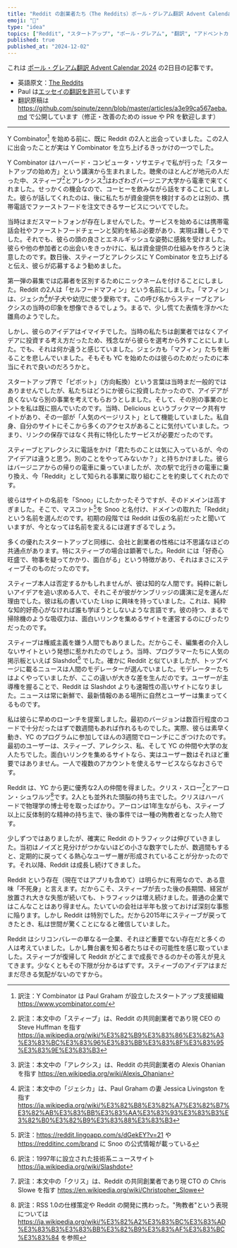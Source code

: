 ```yaml
---
title: "Reddit の創業者たち（The Reddits）ポール・グレアム翻訳 Advent Calendar 2024 2日目"
emoji: "💬"
type: "idea"
topics: ["Reddit", "スタートアップ", "ポール・グレアム", "翻訳", "アドベントカレンダー"]
published: true
published_at: "2024-12-02"
---
```


これは [ポール・グレアム翻訳 Advent Calendar 2024](https://adventar.org/calendars/10831) の2日目の記事です。

- 英語原文：[The Reddits](https://paulgraham.com/reddits.html)
- Paul は[エッセイの翻訳を許可](https://paulgraham.com/gfaq.html)しています
- 翻訳原稿は https://github.com/spinute/zenn/blob/master/articles/a3e99ca567aeba.md で公開しています（修正・改善のための issue や PR を歓迎します）

----

Y Combinator[^1] を始める前に、既に Reddit の2人と出会っていました。この2人に出会ったことが実は Y Combinator を立ち上げるきっかけの一つでした。

Y Combinator はハーバード・コンピュータ・ソサエティで私が行った「スタートアップの始め方」という講演から生まれました。聴衆のほとんどが地元の人だった中、スティーブ[^5]とアレクシス[^6]はわざわざバージニア大学から電車で来てくれました。せっかくの機会なので、コーヒーを飲みながら話をすることにしました。彼らが話してくれたのは、後に私たちが資金提供を検討するのとは別の、携帯電話でファーストフードを注文できるサービスについてでした。

当時はまだスマートフォンが存在しませんでした。サービスを始めるには携帯電話会社やファーストフードチェーンと契約を結ぶ必要があり、実現は難しそうでした。それでも、彼らの頭の良さとエネルギッシュな姿勢に感銘を受けました。彼らや他の参加者との出会いをきっかけに、私は資金提供の仕組みを作ろうと決意したのです。数日後、スティーブとアレクシスに Y Combinator を立ち上げると伝え、彼らが応募するよう勧めました。

第一弾の募集では応募者を区別するためにニックネームを付けることにしました。Reddit の2人は「セルフードマフィン」という名前にしました。「マフィン」は、ジェシカ[^7]が子犬や幼児に使う愛称です。この呼び名からスティーブとアレクシスの当時の印象を想像できるでしょう。まるで、少し慌てた表情を浮かべた雛鳥のようでした。

しかし、彼らのアイデアはイマイチでした。当時の私たちは創業者ではなくアイデアに投資する考え方だったため、残念ながら彼らを選考から外すことにしました。でも、それは何か違うと感じていました。ジェシカも「マフィン」たちを断ることを悲しんでいました。そもそも YC を始めたのは彼らのためだったのに本当にそれで良いのだろうかと。

スタートアップ界で「ピボット」（方向転換）という言葉は当時まだ一般的ではありませんでしたが、私たちはどうにか彼らに投資したかったので、アイデアが良くないなら別の事業を考えてもらおうとしました。そして、その別の事業のヒントを私は既に掴んでいたのです。当時、Delicious というブックマーク共有サイトがあり、その一部が「人気のページリスト」として機能していました。私自身、自分のサイトにそこから多くのアクセスがあることに気付いていました。つまり、リンクの保存ではなく共有に特化したサービスが必要だったのです。

スティーブとアレクシスに電話をかけ「君たちのことは気に入っているが、今のアイデアは違うと思う。別のことをやってみないか？」と持ちかけました。彼らはバージニアからの帰りの電車に乗っていましたが、次の駅で北行きの電車に乗り換え、今「Reddit」として知られる事業に取り組むことを約束してくれたのです。

彼らはサイトの名前を「Snoo」にしたかったそうですが、そのドメインは高すぎました。そこで、マスコット[^9]を Snoo と名付け、ドメインの取れた「Reddit」という名前を選んだのです。初期の段階では Reddit は仮の名前だったと聞いていますが、今となっては名前を変えるには遅すぎるでしょう。

多くの優れたスタートアップと同様に、会社と創業者の性格には不思議なほどの共通点があります。特にスティーブの場合は顕著でした。Reddit には「好奇心旺盛で、物事を疑ってかかり、面白がる」という特徴があり、それはまさにスティーブそのものだったのです。

スティーブ本人は否定するかもしれませんが、彼は知的な人間です。純粋に新しいアイデアを追い求める人で、それこそが彼がケンブリッジの講演に足を運んだ理由でした。彼は私の書いていた Lisp に興味を持っていました。これは、純粋な知的好奇心がなければ誰も学ぼうとしないような言語です。彼の持つ、まるで掃除機のような吸収力は、面白いリンクを集めるサイトを運営するのにぴったりだったのです。

スティーブは権威主義を嫌う人間でもありました。だからこそ、編集者の介入しないサイトという発想に惹かれたのでしょう。当時、プログラマーたちに人気の掲示板といえば Slashdot[^3] でした。確かに Reddit と似ていましたが、トップページに載るニュースは人間のモデレーターが選んでいました。モデレーターたちはよくやっていましたが、ここの違いが大きな差を生んだのです。ユーザーが主導権を握ることで、Reddit は Slashdot よりも速報性の高いサイトになりました。ニュースは常に新鮮で、最新情報のある場所に自然とユーザーは集まってくるものです。

私は彼らに早めのローンチを提案しました。最初のバージョンは数百行程度のコードで十分だったはずで数週間もあれば作れるものでした。実際、彼らは素早く動き、YC のプログラムに参加してほんの3週間でローンチにこぎつけたのです。最初のユーザーは、スティーブ、アレクシス、私、そして YC の仲間や大学の友人たちでした。面白いリンクを集めるサイトなら、実はユーザー数はそれほど重要ではありません。一人で複数のアカウントを使えるサービスならなおさらです。

Reddit は、YC から更に優秀な2人の仲間を得ました。クリス・スロー[^8]とアーロン・シュワルツ[^4]です。2人とも並外れた頭脳の持ち主でした。クリスはハーバードで物理学の博士号を取ったばかり。アーロンは1年生ながらも、スティーブ以上に反体制的な精神の持ち主で、後の事件では一種の殉教者となった人物です。

少しずつではありましたが、確実に Reddit のトラフィックは伸びていきました。当初はノイズと見分けがつかないほどの小さな数字でしたが、数週間もすると、定期的に戻ってくる熱心なユーザー層が形成されていることが分かったのです。それ以降、Reddit は成長し続けてきました。

Reddit という存在（現在ではアプリも含めて）は明らかに有用なので、ある意味「不死身」と言えます。だからこそ、スティーブが去った後の長期間、経営が放置され大きな失態が続いても、トラフィックは増え続けました。普通の企業ではこんなことはあり得ません。たいていの会社は半年も放っておけば深刻な事態に陥ります。しかし Reddit は特別でした。だから2015年にスティーブが戻ってきたとき、私は世間が驚くことになると確信していました。

Reddit はシリコンバレーの単なる一企業、それほど重要でない存在だと多くの人は考えていました。しかし舞台裏を知る者たちはその可能性を感じ取っていました。スティーブが復帰して Reddit がどこまで成長できるのかその答えが見えてきます。少なくともその下限が分かるはずです。スティーブのアイデアはまだまだ尽きる気配がないのですから。

[^1]: 訳注：Y Combinator は Paul Graham が設立したスタートアップ支援組織 https://www.ycombinator.com/

[^3]: 訳注：1997年に設立された技術系ニュースサイト https://ja.wikipedia.org/wiki/Slashdot

[^4]: 訳注：RSS 1.0の仕様策定や Reddit の開発に携わった。"殉教者"という表現については https://ja.wikipedia.org/wiki/%E3%82%A2%E3%83%BC%E3%83%AD%E3%83%B3%E3%83%BB%E3%82%B9%E3%83%AF%E3%83%BC%E3%83%84 を参照

[^5]: 訳注：本文中の「スティーブ」は、Reddit の共同創業者であり現 CEO の Steve Huffman を指す https://ja.wikipedia.org/wiki/%E3%82%B9%E3%83%86%E3%82%A3%E3%83%BC%E3%83%96%E3%83%BB%E3%83%8F%E3%83%95%E3%83%9E%E3%83%B3

[^6]: 訳注：本文中の「アレクシス」は、Reddit の共同創業者の Alexis Ohanian を指す https://en.wikipedia.org/wiki/Alexis_Ohanian

[^7]: 訳注：本文中の「ジェシカ」は、Paul Graham の妻 Jessica Livingston を指す https://ja.wikipedia.org/wiki/%E3%82%B8%E3%82%A7%E3%82%B7%E3%82%AB%E3%83%BB%E3%83%AA%E3%83%93%E3%83%B3%E3%82%B0%E3%82%B9%E3%83%88%E3%83%B3

[^8]: 訳注：本文中の「クリス」は、Reddit の共同創業者であり現 CTO の Chris Slowe を指す https://en.wikipedia.org/wiki/Christopher_Slowe

[^9]: 訳注：https://reddit.lingoapp.com/s/dGekEY?v=21 や https://redditinc.com/brand に Snoo の公式情報が載っている
